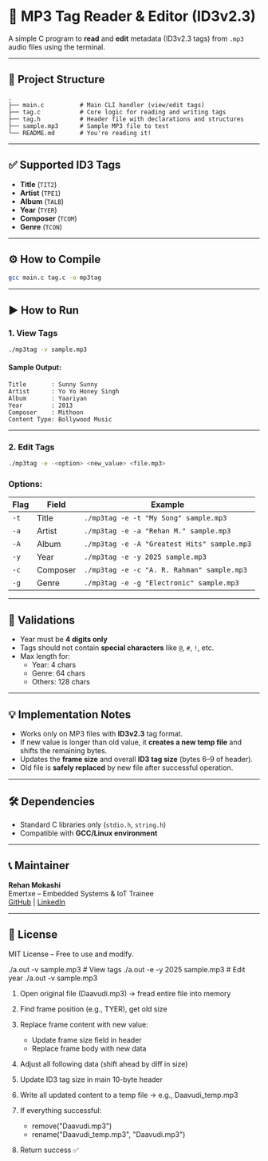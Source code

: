 
# 🎵 MP3 Tag Reader & Editor (ID3v2.3)

A simple C program to **read** and **edit** metadata (ID3v2.3 tags) from `.mp3` audio files using the terminal.

---

## 📁 Project Structure

```
.
├── main.c          # Main CLI handler (view/edit tags)
├── tag.c           # Core logic for reading and writing tags
├── tag.h           # Header file with declarations and structures
├── sample.mp3      # Sample MP3 file to test
└── README.md       # You're reading it!
```

---

## ✅ Supported ID3 Tags

- **Title**       (`TIT2`)
- **Artist**      (`TPE1`)
- **Album**       (`TALB`)
- **Year**        (`TYER`)
- **Composer**    (`TCOM`)
- **Genre**       (`TCON`)

---

## ⚙️ How to Compile

```bash
gcc main.c tag.c -o mp3tag
```

---

## ▶️ How to Run

### 1. **View Tags**

```bash
./mp3tag -v sample.mp3
```

#### Sample Output:

```
Title       : Sunny Sunny
Artist      : Yo Yo Honey Singh
Album       : Yaariyan
Year        : 2013
Composer    : Mithoon
Content Type: Bollywood Music
```

---

### 2. **Edit Tags**

```bash
./mp3tag -e -<option> <new_value> <file.mp3>
```

### Options:

| Flag | Field    | Example                      |
|------|----------|------------------------------|
| `-t` | Title    | `./mp3tag -e -t "My Song" sample.mp3` |
| `-a` | Artist   | `./mp3tag -e -a "Rehan M." sample.mp3` |
| `-A` | Album    | `./mp3tag -e -A "Greatest Hits" sample.mp3` |
| `-y` | Year     | `./mp3tag -e -y 2025 sample.mp3` |
| `-c` | Composer | `./mp3tag -e -c "A. R. Rahman" sample.mp3` |
| `-g` | Genre    | `./mp3tag -e -g "Electronic" sample.mp3` |

---

## 🚨 Validations

- Year must be **4 digits only**
- Tags should not contain **special characters** like `@`, `#`, `!`, etc.
- Max length for:
  - Year: 4 chars
  - Genre: 64 chars
  - Others: 128 chars

---

## 💡 Implementation Notes

- Works only on MP3 files with **ID3v2.3** tag format.
- If new value is longer than old value, it **creates a new temp file** and shifts the remaining bytes.
- Updates the **frame size** and overall **ID3 tag size** (bytes 6–9 of header).
- Old file is **safely replaced** by new file after successful operation.

---

## 🛠 Dependencies

- Standard C libraries only (`stdio.h`, `string.h`)
- Compatible with **GCC/Linux environment**

---

## 📞 Maintainer

**Rehan Mokashi**  
Emertxe – Embedded Systems & IoT Trainee  
[GitHub](https://github.com/rmokashi01) | [LinkedIn](https://www.linkedin.com/in/rehan-mokashi-7b32472a2/)

---

## 📜 License

MIT License – Free to use and modify.


./a.out -v sample.mp3               # View tags
./a.out -e -y 2025 sample.mp3       # Edit year
./a.out -v sample.mp3 

1. Open original file (Daavudi.mp3) → fread entire file into memory

2. Find frame position (e.g., TYER), get old size

3. Replace frame content with new value:
   - Update frame size field in header
   - Replace frame body with new data

4. Adjust all following data (shift ahead by diff in size)

5. Update ID3 tag size in main 10-byte header

6. Write all updated content to a temp file → e.g., Daavudi_temp.mp3

7. If everything successful:
   - remove("Daavudi.mp3")
   - rename("Daavudi_temp.mp3", "Daavudi.mp3")

8. Return success ✅
